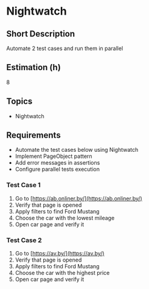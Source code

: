 # Nightwatch

## Short Description

Automate 2 test cases and run them in parallel

## Estimation (h)

8

## Topics

* Nightwatch

## Requirements

* Automate the test cases below using Nightwatch
* Implement PageObject pattern
* Add error messages in assertions
* Configure parallel tests execution

### Test Case 1

1. Go to [https://ab.onliner.by/](https://ab.onliner.by/)
2. Verify that page is opened
3. Apply filters to find Ford Mustang
4. Choose the car with the lowest mileage
5. Open car page and verify it

### Test Case 2

1. Go to [https://av.by/](https://av.by/)
2. Verify that page is opened
3. Apply filters to find Ford Mustang
4. Choose the car with the highest price
5. Open car page and verify it
